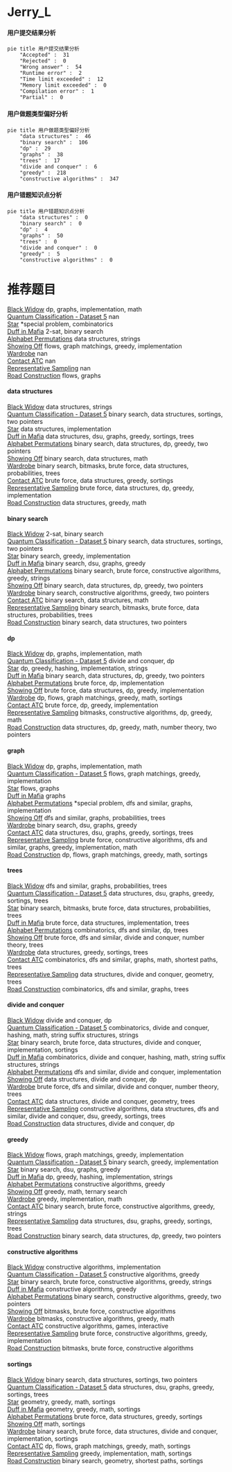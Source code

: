 # Jerry_L
<!-- tabs:start -->
#### **用户提交结果分析**

```mermaid
pie title 用户提交结果分析
    "Accepted" :  31
    "Rejected" :  0
    "Wrong answer" :  54
    "Runtime error" :  2
    "Time limit exceeded" :  12
    "Memory limit exceeded" :  0
    "Compilation error" :  1
    "Partial" :  0
```
#### **用户做题类型偏好分析**

```mermaid
pie title 用户做题类型偏好分析
    "data structures" :  46
    "binary search" :  106
    "dp" :  29
    "graphs" :  38
    "trees" :  17
    "divide and conquer" :  6
    "greedy" :  218
    "constructive algorithms" :  347
```
#### **用户错题知识点分析**

```mermaid
pie title 用户错题知识点分析
    "data structures" :  0
    "binary search" :  0
    "dp" :  4
    "graphs" :  50
    "trees" :  0
    "divide and conquer" :  0
    "greedy" :  5
    "constructive algorithms" :  0
```
<!-- tabs:end -->
# 推荐题目
[Black Widow](http://codeforces.com/problemset/problem/704/C)		dp,
                        graphs,
                        implementation,
                        math		  
[Quantum Classification - Dataset 5](http://codeforces.com/problemset/problem/1357/D3)		nan		  
[Star](http://codeforces.com/problemset/problem/171/B)		*special problem,
                        combinatorics		  
[Duff in Mafia](http://codeforces.com/problemset/problem/587/D)		2-sat,
                        binary search		  
[Alphabet Permutations](http://codeforces.com/problemset/problem/610/E)		data structures,
                        strings		  
[Showing Off](http://codeforces.com/problemset/problem/1416/F)		flows,
                        graph matchings,
                        greedy,
                        implementation		  
[Wardrobe](http://codeforces.com/problemset/problem/924/E)		nan		  
[Contact ATC](http://codeforces.com/problemset/problem/924/D)		nan		  
[Representative Sampling](http://codeforces.com/problemset/problem/178/F1)		nan		  
[Road Construction](http://codeforces.com/problemset/problem/1252/L)		flows,
                        graphs		  
<!-- tabs:start -->
#### **data structures**
[Black Widow](http://codeforces.com/problemset/problem/610/E)		data structures,
                        strings		  
[Quantum Classification - Dataset 5](http://codeforces.com/problemset/problem/600/B)		binary search,
                        data structures,
                        sortings,
                        two pointers		  
[Star](http://codeforces.com/problemset/problem/1263/E)		data structures,
                        implementation		  
[Duff in Mafia](http://codeforces.com/problemset/problem/1408/E)		data structures,
                        dsu,
                        graphs,
                        greedy,
                        sortings,
                        trees		  
[Alphabet Permutations](http://codeforces.com/problemset/problem/1492/C)		binary search,
                        data structures,
                        dp,
                        greedy,
                        two pointers		  
[Showing Off](http://codeforces.com/problemset/problem/1490/G)		binary search,
                        data structures,
                        math		  
[Wardrobe](http://codeforces.com/problemset/problem/1479/D)		binary search,
                        bitmasks,
                        brute force,
                        data structures,
                        probabilities,
                        trees		  
[Contact ATC](http://codeforces.com/problemset/problem/1497/A)		brute force,
                        data structures,
                        greedy,
                        sortings		  
[Representative Sampling](http://codeforces.com/problemset/problem/1491/C)		brute force,
                        data structures,
                        dp,
                        greedy,
                        implementation		  
[Road Construction](http://codeforces.com/problemset/problem/1492/B)		data structures,
                        greedy,
                        math		  
#### **binary search**
[Black Widow](http://codeforces.com/problemset/problem/587/D)		2-sat,
                        binary search		  
[Quantum Classification - Dataset 5](http://codeforces.com/problemset/problem/600/B)		binary search,
                        data structures,
                        sortings,
                        two pointers		  
[Star](http://codeforces.com/problemset/problem/825/D)		binary search,
                        greedy,
                        implementation		  
[Duff in Mafia](http://codeforces.com/problemset/problem/1108/F)		binary search,
                        dsu,
                        graphs,
                        greedy		  
[Alphabet Permutations](http://codeforces.com/problemset/problem/1493/C)		binary search,
                        brute force,
                        constructive algorithms,
                        greedy,
                        strings		  
[Showing Off](http://codeforces.com/problemset/problem/1492/C)		binary search,
                        data structures,
                        dp,
                        greedy,
                        two pointers		  
[Wardrobe](http://codeforces.com/problemset/problem/1463/D)		binary search,
                        constructive algorithms,
                        greedy,
                        two pointers		  
[Contact ATC](http://codeforces.com/problemset/problem/1490/G)		binary search,
                        data structures,
                        math		  
[Representative Sampling](http://codeforces.com/problemset/problem/1479/D)		binary search,
                        bitmasks,
                        brute force,
                        data structures,
                        probabilities,
                        trees		  
[Road Construction](http://codeforces.com/problemset/problem/1436/E)		binary search,
                        data structures,
                        two pointers		  
#### **dp**
[Black Widow](http://codeforces.com/problemset/problem/704/C)		dp,
                        graphs,
                        implementation,
                        math		  
[Quantum Classification - Dataset 5](http://codeforces.com/problemset/problem/1425/B)		divide and conquer,
                        dp		  
[Star](http://codeforces.com/problemset/problem/1451/C)		dp,
                        greedy,
                        hashing,
                        implementation,
                        strings		  
[Duff in Mafia](http://codeforces.com/problemset/problem/1492/C)		binary search,
                        data structures,
                        dp,
                        greedy,
                        two pointers		  
[Alphabet Permutations](https://codeforces.com/contest/1457/problem/C)		brute force,
                        dp,
                        implementation		  
[Showing Off](http://codeforces.com/problemset/problem/1491/C)		brute force,
                        data structures,
                        dp,
                        greedy,
                        implementation		  
[Wardrobe](http://codeforces.com/problemset/problem/1437/C)		dp,
                        flows,
                        graph matchings,
                        greedy,
                        math,
                        sortings		  
[Contact ATC](http://codeforces.com/problemset/problem/1499/B)		brute force,
                        dp,
                        greedy,
                        implementation		  
[Representative Sampling](http://codeforces.com/problemset/problem/1491/D)		bitmasks,
                        constructive algorithms,
                        dp,
                        greedy,
                        math		  
[Road Construction](http://codeforces.com/problemset/problem/1497/E1)		data structures,
                        dp,
                        greedy,
                        math,
                        number theory,
                        two pointers		  
#### **graph**
[Black Widow](http://codeforces.com/problemset/problem/704/C)		dp,
                        graphs,
                        implementation,
                        math		  
[Quantum Classification - Dataset 5](http://codeforces.com/problemset/problem/1416/F)		flows,
                        graph matchings,
                        greedy,
                        implementation		  
[Star](http://codeforces.com/problemset/problem/1252/L)		flows,
                        graphs		  
[Duff in Mafia](http://codeforces.com/problemset/problem/350/B)		graphs		  
[Alphabet Permutations](http://codeforces.com/problemset/problem/770/C)		*special problem,
                        dfs and similar,
                        graphs,
                        implementation		  
[Showing Off](http://codeforces.com/problemset/problem/1361/E)		dfs and similar,
                        graphs,
                        probabilities,
                        trees		  
[Wardrobe](http://codeforces.com/problemset/problem/1108/F)		binary search,
                        dsu,
                        graphs,
                        greedy		  
[Contact ATC](http://codeforces.com/problemset/problem/1408/E)		data structures,
                        dsu,
                        graphs,
                        greedy,
                        sortings,
                        trees		  
[Representative Sampling](http://codeforces.com/problemset/problem/1487/C)		brute force,
                        constructive algorithms,
                        dfs and similar,
                        graphs,
                        greedy,
                        implementation,
                        math		  
[Road Construction](http://codeforces.com/problemset/problem/1437/C)		dp,
                        flows,
                        graph matchings,
                        greedy,
                        math,
                        sortings		  
#### **trees**
[Black Widow](http://codeforces.com/problemset/problem/1361/E)		dfs and similar,
                        graphs,
                        probabilities,
                        trees		  
[Quantum Classification - Dataset 5](http://codeforces.com/problemset/problem/1408/E)		data structures,
                        dsu,
                        graphs,
                        greedy,
                        sortings,
                        trees		  
[Star](http://codeforces.com/problemset/problem/1479/D)		binary search,
                        bitmasks,
                        brute force,
                        data structures,
                        probabilities,
                        trees		  
[Duff in Mafia](http://codeforces.com/problemset/problem/1511/C)		brute force,
                        data structures,
                        implementation,
                        trees		  
[Alphabet Permutations](http://codeforces.com/problemset/problem/1499/F)		combinatorics,
                        dfs and similar,
                        dp,
                        trees		  
[Showing Off](http://codeforces.com/problemset/problem/1491/E)		brute force,
                        dfs and similar,
                        divide and conquer,
                        number theory,
                        trees		  
[Wardrobe](http://codeforces.com/problemset/problem/1466/D)		data structures,
                        greedy,
                        sortings,
                        trees		  
[Contact ATC](http://codeforces.com/problemset/problem/1495/D)		combinatorics,
                        dfs and similar,
                        graphs,
                        math,
                        shortest paths,
                        trees		  
[Representative Sampling](http://codeforces.com/problemset/problem/1303/G)		data structures,
                        divide and conquer,
                        geometry,
                        trees		  
[Road Construction](http://codeforces.com/problemset/problem/1454/E)		combinatorics,
                        dfs and similar,
                        graphs,
                        trees		  
#### **divide and conquer**
[Black Widow](http://codeforces.com/problemset/problem/1425/B)		divide and conquer,
                        dp		  
[Quantum Classification - Dataset 5](http://codeforces.com/problemset/problem/1466/G)		combinatorics,
                        divide and conquer,
                        hashing,
                        math,
                        string suffix structures,
                        strings		  
[Star](http://codeforces.com/problemset/problem/1461/D)		binary search,
                        brute force,
                        data structures,
                        divide and conquer,
                        implementation,
                        sortings		  
[Duff in Mafia](http://codeforces.com/problemset/problem/1466/G)		combinatorics,
                        divide and conquer,
                        hashing,
                        math,
                        string suffix structures,
                        strings		  
[Alphabet Permutations](http://codeforces.com/problemset/problem/1490/D)		dfs and similar,
                        divide and conquer,
                        implementation		  
[Showing Off](https://codeforces.com/contest/1483/problem/C)		data structures,
                        divide and conquer,
                        dp		  
[Wardrobe](http://codeforces.com/problemset/problem/1491/E)		brute force,
                        dfs and similar,
                        divide and conquer,
                        number theory,
                        trees		  
[Contact ATC](http://codeforces.com/problemset/problem/1303/G)		data structures,
                        divide and conquer,
                        geometry,
                        trees		  
[Representative Sampling](http://codeforces.com/problemset/problem/1494/D)		constructive algorithms,
                        data structures,
                        dfs and similar,
                        divide and conquer,
                        dsu,
                        greedy,
                        sortings,
                        trees		  
[Road Construction](http://codeforces.com/problemset/problem/1482/E)		data structures,
                        divide and conquer,
                        dp		  
#### **greedy**
[Black Widow](http://codeforces.com/problemset/problem/1416/F)		flows,
                        graph matchings,
                        greedy,
                        implementation		  
[Quantum Classification - Dataset 5](http://codeforces.com/problemset/problem/825/D)		binary search,
                        greedy,
                        implementation		  
[Star](http://codeforces.com/problemset/problem/1108/F)		binary search,
                        dsu,
                        graphs,
                        greedy		  
[Duff in Mafia](http://codeforces.com/problemset/problem/1451/C)		dp,
                        greedy,
                        hashing,
                        implementation,
                        strings		  
[Alphabet Permutations](http://codeforces.com/problemset/problem/1375/B)		constructive algorithms,
                        greedy		  
[Showing Off](http://codeforces.com/problemset/problem/1413/E)		greedy,
                        math,
                        ternary search		  
[Wardrobe](http://codeforces.com/problemset/problem/1337/B)		greedy,
                        implementation,
                        math		  
[Contact ATC](http://codeforces.com/problemset/problem/1493/C)		binary search,
                        brute force,
                        constructive algorithms,
                        greedy,
                        strings		  
[Representative Sampling](http://codeforces.com/problemset/problem/1408/E)		data structures,
                        dsu,
                        graphs,
                        greedy,
                        sortings,
                        trees		  
[Road Construction](http://codeforces.com/problemset/problem/1492/C)		binary search,
                        data structures,
                        dp,
                        greedy,
                        two pointers		  
#### **constructive algorithms**
[Black Widow](http://codeforces.com/problemset/problem/421/A)		constructive algorithms,
                        implementation		  
[Quantum Classification - Dataset 5](http://codeforces.com/problemset/problem/1375/B)		constructive algorithms,
                        greedy		  
[Star](http://codeforces.com/problemset/problem/1493/C)		binary search,
                        brute force,
                        constructive algorithms,
                        greedy,
                        strings		  
[Duff in Mafia](http://codeforces.com/problemset/problem/1493/A)		constructive algorithms,
                        greedy		  
[Alphabet Permutations](http://codeforces.com/problemset/problem/1463/D)		binary search,
                        constructive algorithms,
                        greedy,
                        two pointers		  
[Showing Off](https://codeforces.com/contest/1456/problem/B)		bitmasks,
                        brute force,
                        constructive algorithms		  
[Wardrobe](http://codeforces.com/problemset/problem/1492/D)		bitmasks,
                        constructive algorithms,
                        greedy,
                        math		  
[Contact ATC](https://codeforces.com/contest/1504/problem/D)		constructive algorithms,
                        games,
                        interactive		  
[Representative Sampling](https://codeforces.com/contest/1483/problem/A)		brute force,
                        constructive algorithms,
                        greedy,
                        implementation		  
[Road Construction](https://codeforces.com/contest/1457/problem/D)		bitmasks,
                        brute force,
                        constructive algorithms		  
#### **sortings**
[Black Widow](http://codeforces.com/problemset/problem/600/B)		binary search,
                        data structures,
                        sortings,
                        two pointers		  
[Quantum Classification - Dataset 5](http://codeforces.com/problemset/problem/1408/E)		data structures,
                        dsu,
                        graphs,
                        greedy,
                        sortings,
                        trees		  
[Star](https://codeforces.com/contest/1496/problem/C)		geometry,
                        greedy,
                        math,
                        sortings		  
[Duff in Mafia](http://codeforces.com/problemset/problem/1495/A)		geometry,
                        greedy,
                        math,
                        sortings		  
[Alphabet Permutations](http://codeforces.com/problemset/problem/1497/A)		brute force,
                        data structures,
                        greedy,
                        sortings		  
[Showing Off](http://codeforces.com/problemset/problem/1427/A)		math,
                        sortings		  
[Wardrobe](http://codeforces.com/problemset/problem/1461/D)		binary search,
                        brute force,
                        data structures,
                        divide and conquer,
                        implementation,
                        sortings		  
[Contact ATC](http://codeforces.com/problemset/problem/1437/C)		dp,
                        flows,
                        graph matchings,
                        greedy,
                        math,
                        sortings		  
[Representative Sampling](http://codeforces.com/problemset/problem/1473/A)		greedy,
                        implementation,
                        math,
                        sortings		  
[Road Construction](http://codeforces.com/problemset/problem/1486/B)		binary search,
                        geometry,
                        shortest paths,
                        sortings		  
<!-- tabs:end -->
